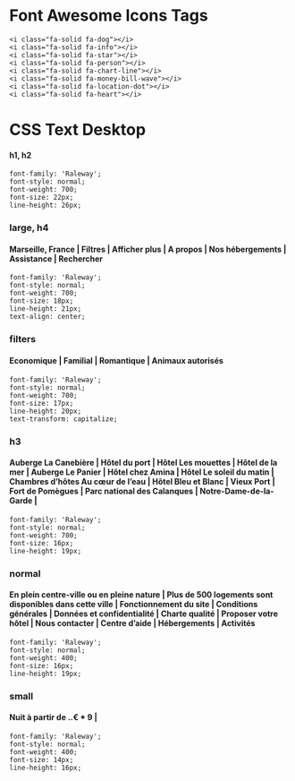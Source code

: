 # Font Awesome Icons Tags
    
```
<i class="fa-solid fa-dog"></i>
<i class="fa-solid fa-info"></i>
<i class="fa-solid fa-star"></i>
<i class="fa-solid fa-person"></i>
<i class="fa-solid fa-chart-line"></i>
<i class="fa-solid fa-money-bill-wave"></i>
<i class="fa-solid fa-location-dot"></i>
<i class="fa-solid fa-heart"></i>
```

# CSS Text Desktop

#### h1, h2
```
font-family: 'Raleway';
font-style: normal;
font-weight: 700;
font-size: 22px;
line-height: 26px;
```

### large, h4
#### Marseille, France | Filtres | Afficher plus | A propos | Nos hébergements | Assistance | Rechercher
```
font-family: 'Raleway';
font-style: normal;
font-weight: 700;
font-size: 18px;
line-height: 21px;
text-align: center;
```

### filters
#### Economique | Familial | Romantique | Animaux autorisés 
```
font-family: 'Raleway';
font-style: normal;
font-weight: 700;
font-size: 17px;
line-height: 20px;
text-transform: capitalize;
```

### h3
#### Auberge La Canebière | Hôtel du port | Hôtel Les mouettes | Hôtel de la mer | Auberge Le Panier | Hôtel chez Amina | Hôtel Le soleil du matin | Chambres d’hôtes Au cœur de l’eau | Hôtel Bleu et Blanc | Vieux Port | Fort de Pomègues | Parc national des Calanques | Notre-Dame-de-la-Garde |
```
font-family: 'Raleway';
font-style: normal;
font-weight: 700;
font-size: 16px;
line-height: 19px;
```

### normal
#### En plein centre-ville ou en pleine nature | Plus de 500 logements sont disponibles dans cette ville | Fonctionnement du site | Conditions générales  | Données et confidentialité | Charte qualité | Proposer votre hôtel | Nous contacter | Centre d’aide | Hébergements | Activités
```
font-family: 'Raleway';
font-style: normal;
font-weight: 400;
font-size: 16px;
line-height: 19px;
```

### small
#### Nuit à partir de ..€ * 9 | 
```
font-family: 'Raleway';
font-style: normal;
font-weight: 400;
font-size: 14px;
line-height: 16px;
```

